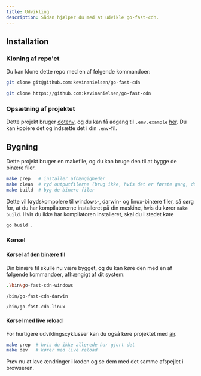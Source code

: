 ```yaml
---
title: Udvikling
description: Sådan hjælper du med at udvikle go-fast-cdn.
---
```


## Installation

### Kloning af repo'et

Du kan klone dette repo med en af følgende kommandoer:

```bash title="SSH"
git clone git@github.com:kevinanielsen/go-fast-cdn
```

```bash title="HTTPS"
git clone https://github.com:kevinanielsen/go-fast-cdn
```

### Opsætning af projektet

Dette projekt bruger [dotenv](https://dotenv.org), og du kan få adgang til `.env.example` [her](https://vault.dotenv.org/project/vlt_a602c18fc8f8fd898bfacba2ed8715a9deca301c87e06fbb3ea2cde40c41e109/example). Du kan kopiere det og indsætte det i din `.env`-fil.

## Bygning

Dette projekt bruger en makefile, og du kan bruge den til at bygge de binære filer.

```bash
make prep   # installer afhængigheder
make clean  # ryd outputfilerne (brug ikke, hvis det er første gang, du bygger)
make build  # byg de binære filer
```

Dette vil krydskompolere til windows-, darwin- og linux-binære filer, så sørg for, at du har kompilatorerne installeret på din maskine, hvis du kører `make build`. Hvis du ikke har kompilatoren installeret, skal du i stedet køre

```bash
go build .
```

### Kørsel

#### Kørsel af den binære fil

Din binære fil skulle nu være bygget, og du kan køre den med en af følgende kommandoer, afhængigt af dit system:

```sh title="Windows"
.\bin\go-fast-cdn-windows
```

```bash title="MacOS"
/bin/go-fast-cdn-darwin
```

```bash title="Linux"
/bin/go-fast-cdn-linux
```

#### Kørsel med live reload

For hurtigere udviklingscyklusser kan du også køre projektet med [air](https://github.com/air-verse/air).

```bash
make prep  # hvis du ikke allerede har gjort det
make dev   # kører med live reload
```

Prøv nu at lave ændringer i koden og se dem med det samme afspejlet i browseren. 